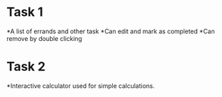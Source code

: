 # Task 1
  *A list of errands and other task
  *Can edit and mark as completed
  *Can remove by double clicking
# Task 2
  *Interactive calculator used for simple calculations.
